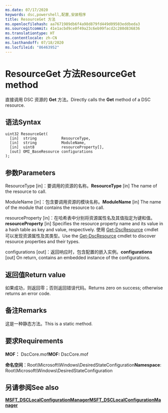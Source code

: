```yaml
---
ms.date: 07/17/2020
keywords: dsc,powershell,配置,安装程序
title: ResourceGet 方法
ms.openlocfilehash: aa7671989db6f4a98d879fd449d09503eddbeda3
ms.sourcegitcommit: 41e1acbd9ce0f49a23c6eb99facd2c280d836836
ms.translationtype: HT
ms.contentlocale: zh-CN
ms.lasthandoff: 07/18/2020
ms.locfileid: "86463952"
---
```

# <a name="resourceget-method"></a><span data-ttu-id="44acf-103">ResourceGet 方法</span><span class="sxs-lookup"><span data-stu-id="44acf-103">ResourceGet method</span></span>

<span data-ttu-id="44acf-104">直接调用 DSC 资源的 **Get** 方法。</span><span class="sxs-lookup"><span data-stu-id="44acf-104">Directly calls the **Get** method of a DSC resource.</span></span>

## <a name="syntax"></a><span data-ttu-id="44acf-105">语法</span><span class="sxs-lookup"><span data-stu-id="44acf-105">Syntax</span></span>

```mof
uint32 ResourceGet(
  [in]  string           ResourceType,
  [in]  string           ModuleName,
  [in]  uint8            resourceProperty[],
  [out] OMI_BaseResource configurations
);
```

## <a name="parameters"></a><span data-ttu-id="44acf-106">参数</span><span class="sxs-lookup"><span data-stu-id="44acf-106">Parameters</span></span>

<span data-ttu-id="44acf-107">ResourceType  \[in\]：要调用的资源的名称。</span><span class="sxs-lookup"><span data-stu-id="44acf-107">**ResourceType** \[in\] The name of the resource to call.</span></span>

<span data-ttu-id="44acf-108">ModuleName  \[in\]：包含要调用资源的模块名称。</span><span class="sxs-lookup"><span data-stu-id="44acf-108">**ModuleName** \[in\] The name of the module that contains the resource to call.</span></span>

<span data-ttu-id="44acf-109">resourceProperty  \[in\]：在哈希表中分别将资源属性名及其值指定为键和值。</span><span class="sxs-lookup"><span data-stu-id="44acf-109">**resourceProperty** \[in\] Specifies the resource property name and its value in a hash table as key and value, respectively.</span></span> <span data-ttu-id="44acf-110">使用 [Get-DscResource](/powershell/module/PSDesiredStateConfiguration/Get-DscResource) cmdlet 可以发现资源属性及其类型。</span><span class="sxs-lookup"><span data-stu-id="44acf-110">Use the [Get-DscResource](/powershell/module/PSDesiredStateConfiguration/Get-DscResource) cmdlet to discover resource properties and their types.</span></span>

<span data-ttu-id="44acf-111">configurations  \[out\]：返回响应时，包含配置的嵌入实例。</span><span class="sxs-lookup"><span data-stu-id="44acf-111">**configurations** \[out\] On return, contains an embedded instance of the configurations.</span></span>

## <a name="return-value"></a><span data-ttu-id="44acf-112">返回值</span><span class="sxs-lookup"><span data-stu-id="44acf-112">Return value</span></span>

<span data-ttu-id="44acf-113">如果成功，则返回零；否则返回错误代码。</span><span class="sxs-lookup"><span data-stu-id="44acf-113">Returns zero on success; otherwise returns an error code.</span></span>

## <a name="remarks"></a><span data-ttu-id="44acf-114">备注</span><span class="sxs-lookup"><span data-stu-id="44acf-114">Remarks</span></span>

<span data-ttu-id="44acf-115">这是一种静态方法。</span><span class="sxs-lookup"><span data-stu-id="44acf-115">This is a static method.</span></span>

## <a name="requirements"></a><span data-ttu-id="44acf-116">要求</span><span class="sxs-lookup"><span data-stu-id="44acf-116">Requirements</span></span>

<span data-ttu-id="44acf-117">**MOF：** DscCore.mof</span><span class="sxs-lookup"><span data-stu-id="44acf-117">**MOF:** DscCore.mof</span></span>

<span data-ttu-id="44acf-118">**命名空间**：Root\Microsoft\Windows\DesiredStateConfiguration</span><span class="sxs-lookup"><span data-stu-id="44acf-118">**Namespace**: Root\Microsoft\Windows\DesiredStateConfiguration</span></span>

## <a name="see-also"></a><span data-ttu-id="44acf-119">另请参阅</span><span class="sxs-lookup"><span data-stu-id="44acf-119">See also</span></span>

[<span data-ttu-id="44acf-120">**MSFT_DSCLocalConfigurationManager**</span><span class="sxs-lookup"><span data-stu-id="44acf-120">**MSFT_DSCLocalConfigurationManager**</span></span>](msft-dsclocalconfigurationmanager.md)
